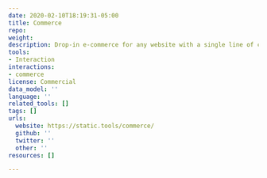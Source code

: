 ```yaml
---
date: 2020-02-10T18:19:31-05:00
title: Commerce
repo: 
weight: 
description: Drop-in e-commerce for any website with a single line of code.
tools:
- Interaction
interactions:
- commerce
license: Commercial
data_model: ''
language: ''
related_tools: []
tags: []
urls:
  website: https://static.tools/commerce/
  github: ''
  twitter: ''
  other: ''
resources: []

---
```

